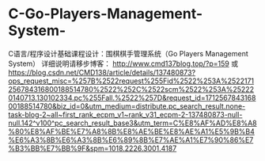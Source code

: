 # C-Go-Players-Management-System-
C语言/程序设计基础课程设计：围棋棋手管理系统（Go Players Management System）
详细说明请移步博客：
http://www.cmd137blog.top/?p=159
或
https://blog.csdn.net/CMD138/article/details/137480873?ops_request_misc=%257B%2522request%255Fid%2522%253A%2522171256784316800188514780%2522%252C%2522scm%2522%253A%252220140713.130102334.pc%255Fall.%2522%257D&request_id=171256784316800188514780&biz_id=0&utm_medium=distribute.pc_search_result.none-task-blog-2~all~first_rank_ecpm_v1~rank_v31_ecpm-2-137480873-null-null.142^v100^pc_search_result_base3&utm_term=C%E8%AF%AD%E8%A8%80%E8%AF%BE%E7%A8%8B%E8%AE%BE%E8%AE%A1%E5%9B%B4%E6%A3%8B%E6%A3%8B%E6%89%8B%E7%AE%A1%E7%90%86%E7%B3%BB%E7%BB%9F&spm=1018.2226.3001.4187
